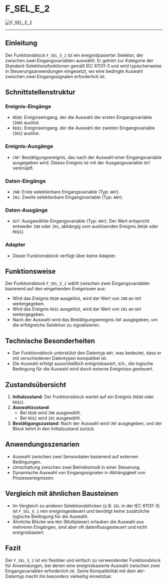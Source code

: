# F_SEL_E_2

![F_SEL_E_2](https://github.com/user-attachments/assets/01359d6b-dfd8-4397-ab2d-a78e7f4e6168)

* * * * * * * * * *
## Einleitung
Der Funktionsblock `F_SEL_E_2` ist ein ereignisbasierter Selektor, der zwischen zwei Eingangsvariablen auswählt. Er gehört zur Kategorie der Standard-Selektionsfunktionen gemäß IEC 61131-3 und wird typischerweise in Steuerungsanwendungen eingesetzt, wo eine bedingte Auswahl zwischen zwei Eingangssignalen erforderlich ist.

## Schnittstellenstruktur

### **Ereignis-Eingänge**
- `REQ0`: Ereigniseingang, der die Auswahl der ersten Eingangsvariable (`IN0`) auslöst.
- `REQ1`: Ereigniseingang, der die Auswahl der zweiten Eingangsvariable (`IN1`) auslöst.

### **Ereignis-Ausgänge**
- `CNF`: Bestätigungsereignis, das nach der Auswahl einer Eingangsvariable ausgegeben wird. Dieses Ereignis ist mit der Ausgangsvariable `OUT` verknüpft.

### **Daten-Eingänge**
- `IN0`: Erste selektierbare Eingangsvariable (Typ: `ANY`).
- `IN1`: Zweite selektierbare Eingangsvariable (Typ: `ANY`).

### **Daten-Ausgänge**
- `OUT`: Ausgewählte Eingangsvariable (Typ: `ANY`). Der Wert entspricht entweder `IN0` oder `IN1`, abhängig vom auslösenden Ereignis (`REQ0` oder `REQ1`).

### **Adapter**
- Dieser Funktionsblock verfügt über keine Adapter.

## Funktionsweise
Der Funktionsblock `F_SEL_E_2` wählt zwischen zwei Eingangsvariablen basierend auf den eingehenden Ereignissen aus:
- Wird das Ereignis `REQ0` ausgelöst, wird der Wert von `IN0` an `OUT` weitergegeben.
- Wird das Ereignis `REQ1` ausgelöst, wird der Wert von `IN1` an `OUT` weitergegeben.
- Nach der Auswahl wird das Bestätigungsereignis `CNF` ausgegeben, um die erfolgreiche Selektion zu signalisieren.

## Technische Besonderheiten
- Der Funktionsblock unterstützt den Datentyp `ANY`, was bedeutet, dass er mit verschiedenen Datentypen kompatibel ist.
- Die Auswahl erfolgt ausschließlich ereignisbasiert, d.h., die logische Bedingung für die Auswahl wird durch externe Ereignisse gesteuert.

## Zustandsübersicht
1. **Initialzustand**: Der Funktionsblock wartet auf ein Ereignis (`REQ0` oder `REQ1`).
2. **Auswahlzustand**:
   - Bei `REQ0` wird `IN0` ausgewählt.
   - Bei `REQ1` wird `IN1` ausgewählt.
3. **Bestätigungszustand**: Nach der Auswahl wird `CNF` ausgegeben, und der Block kehrt in den Initialzustand zurück.

## Anwendungsszenarien
- Auswahl zwischen zwei Sensordaten basierend auf externen Bedingungen.
- Umschaltung zwischen zwei Betriebsmodi in einer Steuerung.
- Dynamische Auswahl von Eingangssignalen in Abhängigkeit von Prozessereignissen.

## Vergleich mit ähnlichen Bausteinen
- Im Vergleich zu anderen Selektionsblöcken (z.B. `SEL` in der IEC 61131-3) ist `F_SEL_E_2` rein ereignisgesteuert und benötigt keine zusätzliche logische Bedingung für die Auswahl.
- Ähnliche Blöcke wie `MUX` (Multiplexer) erlauben die Auswahl aus mehreren Eingängen, sind aber oft datenflussgesteuert und nicht ereignisbasiert.

## Fazit
Der `F_SEL_E_2` ist ein flexibler und einfach zu verwendender Funktionsblock für Anwendungen, bei denen eine ereignisbasierte Auswahl zwischen zwei Eingangsvariablen erforderlich ist. Seine Kompatibilität mit dem `ANY`-Datentyp macht ihn besonders vielseitig einsetzbar.
